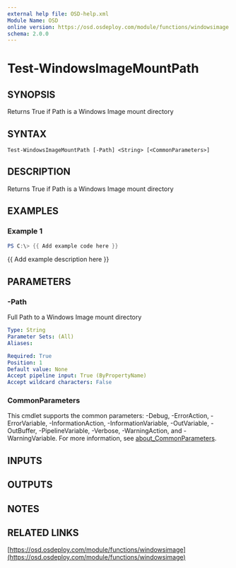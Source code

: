 ```yaml
---
external help file: OSD-help.xml
Module Name: OSD
online version: https://osd.osdeploy.com/module/functions/windowsimage
schema: 2.0.0
---
```


# Test-WindowsImageMountPath

## SYNOPSIS
Returns True if Path is a Windows Image mount directory

## SYNTAX

```
Test-WindowsImageMountPath [-Path] <String> [<CommonParameters>]
```

## DESCRIPTION
Returns True if Path is a Windows Image mount directory

## EXAMPLES

### Example 1
```powershell
PS C:\> {{ Add example code here }}
```

{{ Add example description here }}

## PARAMETERS

### -Path
Full Path to a Windows Image mount directory

```yaml
Type: String
Parameter Sets: (All)
Aliases:

Required: True
Position: 1
Default value: None
Accept pipeline input: True (ByPropertyName)
Accept wildcard characters: False
```

### CommonParameters
This cmdlet supports the common parameters: -Debug, -ErrorAction, -ErrorVariable, -InformationAction, -InformationVariable, -OutVariable, -OutBuffer, -PipelineVariable, -Verbose, -WarningAction, and -WarningVariable. For more information, see [about_CommonParameters](http://go.microsoft.com/fwlink/?LinkID=113216).

## INPUTS

## OUTPUTS

## NOTES

## RELATED LINKS

[https://osd.osdeploy.com/module/functions/windowsimage](https://osd.osdeploy.com/module/functions/windowsimage)

